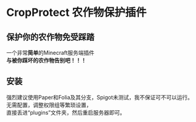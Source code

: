 # CropProtect 农作物保护插件  
## 保护你的农作物免受踩踏  
一个非常**简单**的Minecraft服务端插件  
**与被你踩坏的农作物告别吧！！！**  
## 安装  
强烈建议使用Paper和Folia及其分支，Spigot未测试，我不保证可不可以运行。  
无需配置，调整权限组等繁琐设置，  
直接丢进“plugins”文件夹，然后重启服务器即可。
